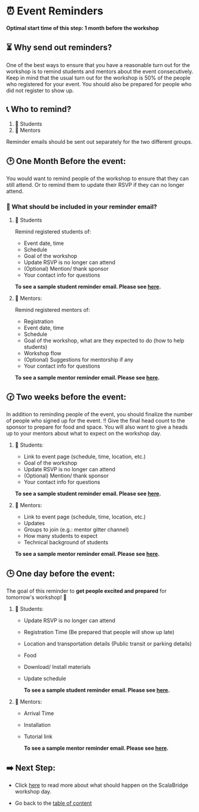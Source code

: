 # :alarm_clock: Event Reminders

**Optimal start time of this step: 1 month before the workshop**


## :hourglass_flowing_sand: Why send out reminders?
One of the best ways to ensure that you have a reasonable turn out for the workshop is to remind students and mentors about the event consecutively. Keep in mind that the usual turn out for the workshop is 50% of the people who registered for your event. You should also be prepared for people who did not register to show up.


## :telephone_receiver: Who to remind?
1. :school_satchel: Students
2. :school: Mentors

Reminder emails should be sent out separately for the two different groups.


## :clock2: One Month Before the event:
You would want to remind people of the workshop to ensure that they can still attend. Or to remind them to update their RSVP if they can no longer attend.

### :email: What should be included in your reminder email?
1. :school_satchel: Students
   
   Remind registered students of: 
   - Event date, time
   - Schedule
   - Goal of the workshop
   - Update RSVP is no longer can attend
   - (Optional) Mention/ thank sponsor
   - Your contact info for questions
   
   **To see a sample student reminder email. Please see [here](../sample-emails/reminder-students-one-month.md).**

2. :school: Mentors:

   Remind registered mentors of:
   - Registration
   - Event date, time
   - Schedule
   - Goal of the workshop, what are they expected to do (how to help students)
   - Workshop flow
   - (Optional) Suggestions for mentorship if any
   - Your contact info for questions 


   **To see a sample mentor reminder email. Please see [here](../sample-emails/reminder-mentors-one-month.md).**


## :clock230: Two weeks before the event:
In addition to reminding people of the event, you should finalize the number of people who signed up for the event. :bangbang: Give the final head count to the sponsor to prepare for food and space.
You will also want to give a heads up to your mentors about what to expect on the workshop day.


1. :school_satchel: Students:
   - Link to event page (schedule, time, location, etc.)
   - Goal of the workshop
   - Update RSVP is no longer can attend
   - (Optional) Mention/ thank sponsor
   - Your contact info for questions
   
   **To see a sample student reminder email. Please see [here](../sample-emails/reminder-students-one-month.md).**

2. :school: Mentors:
   - Link to event page (schedule, time, location, etc.)
   - Updates
   - Groups to join (e.g.: mentor gitter channel)
   - How many students to expect
   - Technical background of students
   
   **To see a sample mentor reminder email. Please see [here](../sample-emails/reminder-mentors-two-weeks.md).**



## :clock3:  One day before the event:
The goal of this reminder to **get people excited and prepared** for tomorrow's workshop! :raised_hands:

1. :school_satchel: Students:
   - Update RSVP is no longer can attend
   - Registration Time (Be prepared that people will show up late)
   - Location and transportation details (Public transit or parking details)
   - Food
   - Download/ Install materials
   - Update schedule

      **To see a sample student reminder email. Please see [here](../sample-emails/reminder-students-day-before.md).**


2. :school: Mentors:
   - Arrival Time
   - Installation
   - Tutorial link
   
      **To see a sample mentor reminder email. Please see [here](../sample-emails/reminder-mentors-day-before.md).**


## :arrow_right: Next Step:
- Click [here](./workshop-day.md) to read more about what should happen on the ScalaBridge workshop day.

- Go back to the [table of content](../README.md)
